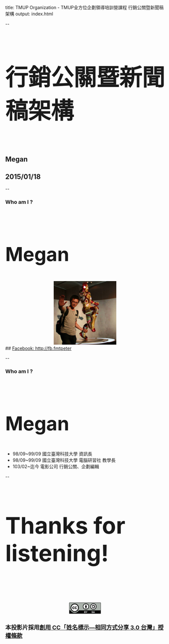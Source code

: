 title: TMUP Organization - TMUP全方位企劃領導培訓營課程 行銷公關暨新聞稿架構
output: index.html

--

<h1 style="font-size: 72px">
  行銷公關暨新聞稿架構
</h1>
<br />

## Megan
## 2015/01/18

--

### Who am I ?

<br />
<h2 style="font-size: 60px">
  <b>Megan</b>
</h2>

<div align="center">
<img src="./img/fmtpeter.jpg" height="200px" />
</div>
## <a href="https://fb.me/fmtpeter" target="_blank">Facebook: http://fb.fmtpeter</a>

--

### Who am I ?

<br />
<h2 style="font-size: 60px">
<b>Megan</b>
</h2>

* 98/09~99/09 國立臺灣科技大學 資訊長
* 98/09~99/09 國立臺灣科技大學 電腦研習社 教學長
* 103/02~迄今 電影公司 行銷公關、企劃編輯

--

<h1 style="font-size: 72px">
  Thanks for listening!
</h1>

<br /><br /><br />
<div align="center">
<img width="100" src="./img/by-sa.png" />
</div>
<h2 style="font-size: 18px">
本投影片採用<a href="http://creativecommons.org/licenses/by-sa/3.0/tw/" target="_blank">創用 CC「姓名標示—相同方式分享 3.0 台灣」授權條款</a>
</h2>

